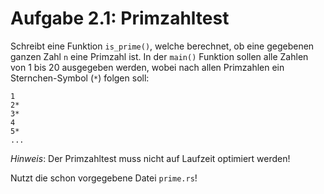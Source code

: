 Aufgabe 2.1: Primzahltest
=========================

Schreibt eine Funktion `is_prime()`, welche berechnet, ob eine gegebenen ganzen
Zahl `n` eine Primzahl ist. In der `main()` Funktion sollen alle Zahlen von 1
bis 20 ausgegeben werden, wobei nach allen Primzahlen ein Sternchen-Symbol
(`*`) folgen soll:

```
1
2*
3*
4
5*
...
```

*Hinweis*: Der Primzahltest muss nicht auf Laufzeit optimiert werden!

Nutzt die schon vorgegebene Datei `prime.rs`!

